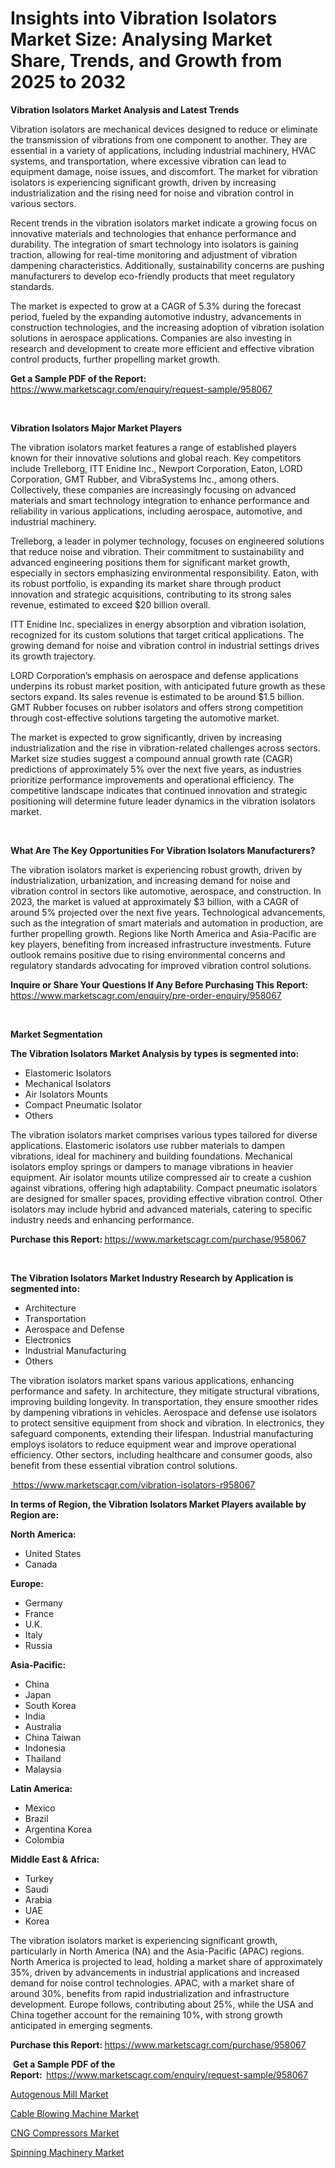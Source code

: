 <p><h1>Insights into Vibration Isolators Market Size: Analysing Market Share, Trends, and Growth from 2025 to 2032</h1></p><p><strong>Vibration Isolators Market Analysis and Latest Trends</strong></p>
<p><p>Vibration isolators are mechanical devices designed to reduce or eliminate the transmission of vibrations from one component to another. They are essential in a variety of applications, including industrial machinery, HVAC systems, and transportation, where excessive vibration can lead to equipment damage, noise issues, and discomfort. The market for vibration isolators is experiencing significant growth, driven by increasing industrialization and the rising need for noise and vibration control in various sectors.</p><p>Recent trends in the vibration isolators market indicate a growing focus on innovative materials and technologies that enhance performance and durability. The integration of smart technology into isolators is gaining traction, allowing for real-time monitoring and adjustment of vibration dampening characteristics. Additionally, sustainability concerns are pushing manufacturers to develop eco-friendly products that meet regulatory standards.</p><p>The market is expected to grow at a CAGR of 5.3% during the forecast period, fueled by the expanding automotive industry, advancements in construction technologies, and the increasing adoption of vibration isolation solutions in aerospace applications. Companies are also investing in research and development to create more efficient and effective vibration control products, further propelling market growth.</p></p>
<p><strong>Get a Sample PDF of the Report:&nbsp;</strong> <a href="https://www.marketscagr.com/enquiry/request-sample/958067?utm_campaign=2114&utm_medium=2&utm_source=Github&utm_content=ia&utm_term=08042025&utm_id=vibration-isolators">https://www.marketscagr.com/enquiry/request-sample/958067</a></p>
<p>&nbsp;</p>
<p><strong>Vibration Isolators Major Market Players</strong></p>
<p><p>The vibration isolators market features a range of established players known for their innovative solutions and global reach. Key competitors include Trelleborg, ITT Enidine Inc., Newport Corporation, Eaton, LORD Corporation, GMT Rubber, and VibraSystems Inc., among others. Collectively, these companies are increasingly focusing on advanced materials and smart technology integration to enhance performance and reliability in various applications, including aerospace, automotive, and industrial machinery.</p><p>Trelleborg, a leader in polymer technology, focuses on engineered solutions that reduce noise and vibration. Their commitment to sustainability and advanced engineering positions them for significant market growth, especially in sectors emphasizing environmental responsibility. Eaton, with its robust portfolio, is expanding its market share through product innovation and strategic acquisitions, contributing to its strong sales revenue, estimated to exceed $20 billion overall.</p><p>ITT Enidine Inc. specializes in energy absorption and vibration isolation, recognized for its custom solutions that target critical applications. The growing demand for noise and vibration control in industrial settings drives its growth trajectory.</p><p>LORD Corporation’s emphasis on aerospace and defense applications underpins its robust market position, with anticipated future growth as these sectors expand. Its sales revenue is estimated to be around $1.5 billion. GMT Rubber focuses on rubber isolators and offers strong competition through cost-effective solutions targeting the automotive market.</p><p>The market is expected to grow significantly, driven by increasing industrialization and the rise in vibration-related challenges across sectors. Market size studies suggest a compound annual growth rate (CAGR) predictions of approximately 5% over the next five years, as industries prioritize performance improvements and operational efficiency. The competitive landscape indicates that continued innovation and strategic positioning will determine future leader dynamics in the vibration isolators market.</p></p>
<p>&nbsp;</p>
<p><strong>What Are The Key Opportunities For Vibration Isolators Manufacturers?</strong></p>
<p><p>The vibration isolators market is experiencing robust growth, driven by industrialization, urbanization, and increasing demand for noise and vibration control in sectors like automotive, aerospace, and construction. In 2023, the market is valued at approximately $3 billion, with a CAGR of around 5% projected over the next five years. Technological advancements, such as the integration of smart materials and automation in production, are further propelling growth. Regions like North America and Asia-Pacific are key players, benefiting from increased infrastructure investments. Future outlook remains positive due to rising environmental concerns and regulatory standards advocating for improved vibration control solutions.</p></p>
<p><strong>Inquire or Share Your Questions If Any Before Purchasing This Report:</strong> <a href="https://www.marketscagr.com/enquiry/pre-order-enquiry/958067?utm_campaign=2114&utm_medium=2&utm_source=Github&utm_content=ia&utm_term=08042025&utm_id=vibration-isolators">https://www.marketscagr.com/enquiry/pre-order-enquiry/958067</a></p>
<p>&nbsp;</p>
<p><strong>Market Segmentation</strong></p>
<p><strong>The Vibration Isolators Market Analysis by types is segmented into:</strong></p>
<p><ul><li>Elastomeric Isolators</li><li>Mechanical Isolators</li><li>Air Isolators Mounts</li><li>Compact Pneumatic Isolator</li><li>Others</li></ul></p>
<p><p>The vibration isolators market comprises various types tailored for diverse applications. Elastomeric isolators use rubber materials to dampen vibrations, ideal for machinery and building foundations. Mechanical isolators employ springs or dampers to manage vibrations in heavier equipment. Air isolator mounts utilize compressed air to create a cushion against vibrations, offering high adaptability. Compact pneumatic isolators are designed for smaller spaces, providing effective vibration control. Other isolators may include hybrid and advanced materials, catering to specific industry needs and enhancing performance.</p></p>
<p><strong>Purchase this Report:&nbsp;</strong><a href="https://www.marketscagr.com/purchase/958067?utm_campaign=2114&utm_medium=2&utm_source=Github&utm_content=ia&utm_term=08042025&utm_id=vibration-isolators">https://www.marketscagr.com/purchase/958067</a></p>
<p>&nbsp;</p>
<p><strong>The Vibration Isolators Market Industry Research by Application is segmented into:</strong></p>
<p><ul><li>Architecture</li><li>Transportation</li><li>Aerospace and Defense</li><li>Electronics</li><li>Industrial Manufacturing</li><li>Others</li></ul></p>
<p><p>The vibration isolators market spans various applications, enhancing performance and safety. In architecture, they mitigate structural vibrations, improving building longevity. In transportation, they ensure smoother rides by dampening vibrations in vehicles. Aerospace and defense use isolators to protect sensitive equipment from shock and vibration. In electronics, they safeguard components, extending their lifespan. Industrial manufacturing employs isolators to reduce equipment wear and improve operational efficiency. Other sectors, including healthcare and consumer goods, also benefit from these essential vibration control solutions.</p></p>
<p><a href="https://www.marketscagr.com/vibration-isolators-r958067?utm_campaign=2114&utm_medium=2&utm_source=Github&utm_content=ia&utm_term=08042025&utm_id=vibration-isolators">&nbsp;https://www.marketscagr.com/vibration-isolators-r958067</a></p>
<p><strong>In terms of Region, the Vibration Isolators Market Players available by Region are:</strong></p>
<p>
    <p> <strong> North America: </strong>
        <ul>
            <li>United States</li>
            <li>Canada</li>
        </ul>
        </p> 
    <p> <strong> Europe: </strong>
        <ul>
            <li>Germany</li>
            <li>France</li>
            <li>U.K.</li>
            <li>Italy</li>
            <li>Russia</li>
        </ul>
        </p> 
    <p> <strong> Asia-Pacific: </strong>
        <ul>
            <li>China</li>
            <li>Japan</li>
            <li>South Korea</li>
            <li>India</li>
            <li>Australia</li>
            <li>China Taiwan</li>
            <li>Indonesia</li>
            <li>Thailand</li>
            <li>Malaysia</li>
        </ul>
        </p> 
    <p> <strong> Latin America: </strong>
        <ul>
            <li>Mexico</li>
            <li>Brazil</li>
            <li>Argentina Korea</li>
            <li>Colombia</li>
        </ul>
        </p> 
    <p> <strong> Middle East & Africa: </strong>
        <ul>
            <li>Turkey</li>
            <li>Saudi</li>
            <li>Arabia</li>
            <li>UAE</li>
            <li>Korea</li>
        </ul>
    </p>
    </p>
<p><p>The vibration isolators market is experiencing significant growth, particularly in North America (NA) and the Asia-Pacific (APAC) regions. North America is projected to lead, holding a market share of approximately 35%, driven by advancements in industrial applications and increased demand for noise control technologies. APAC, with a market share of around 30%, benefits from rapid industrialization and infrastructure development. Europe follows, contributing about 25%, while the USA and China together account for the remaining 10%, with strong growth anticipated in emerging segments.</p></p>
<p><strong>Purchase this Report: </strong><a href="https://www.marketscagr.com/purchase/958067?utm_campaign=2114&utm_medium=2&utm_source=Github&utm_content=ia&utm_term=08042025&utm_id=vibration-isolators">https://www.marketscagr.com/purchase/958067</a></p>
<p>&nbsp;<strong>Get a Sample PDF of the Report:&nbsp;&nbsp;</strong><a href="https://www.marketscagr.com/enquiry/request-sample/958067?utm_campaign=2114&utm_medium=2&utm_source=Github&utm_content=ia&utm_term=08042025&utm_id=vibration-isolators">https://www.marketscagr.com/enquiry/request-sample/958067</a></p>
<p><strong></strong></p>
<p><p><a href="https://github.com/sentoljinqiu/Market-Research-Report-List-1/blob/main/autogenous-mill-market.md?utm_campaign=2114&utm_medium=2&utm_source=Github&utm_content=ia&utm_term=08042025&utm_id=vibration-isolators">Autogenous Mill Market</a></p><p><a href="https://github.com/vandelmanize/Market-Research-Report-List-1/blob/main/cable-blowing-machine-market.md?utm_campaign=2114&utm_medium=2&utm_source=Github&utm_content=ia&utm_term=08042025&utm_id=vibration-isolators">Cable Blowing Machine Market</a></p><p><a href="https://github.com/saribuissawi/Market-Research-Report-List-1/blob/main/cng-compressors-market.md?utm_campaign=2114&utm_medium=2&utm_source=Github&utm_content=ia&utm_term=08042025&utm_id=vibration-isolators">CNG Compressors Market</a></p><p><a href="https://github.com/kecixayaab/Market-Research-Report-List-1/blob/main/spinning-machinery-market.md?utm_campaign=2114&utm_medium=2&utm_source=Github&utm_content=ia&utm_term=08042025&utm_id=vibration-isolators">Spinning Machinery Market</a></p></p>